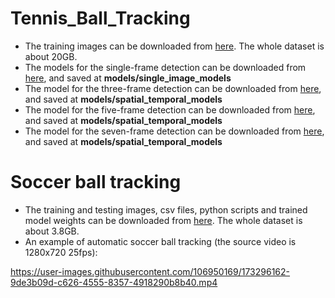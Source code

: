 # Tennis_Ball_Tracking
* The training images can be downloaded from [here](https://mega.nz/file/gF9mBbyK#cQwSaVrrG0EDAnN_l1svjfcHn02be_c-W4g5UBLth5I). The whole dataset is about 20GB.  
* The models for the single-frame detection can be downloaded from [here](https://drive.google.com/file/d/1PNug-KgwoD9mWWg1g8RoCVdF4HQQh8cm/view?usp=sharing), and saved at **models/single_image_models**  
* The model for the three-frame detection can be downloaded from [here](https://drive.google.com/file/d/1-laZJtwzTkGMJv5q7e-MAjShDJiYbUqB/view?usp=sharing), and saved at **models/spatial_temporal_models**  
* The model for the five-frame detection can be downloaded from [here](https://drive.google.com/file/d/1R6PNKrFwL4ZPhR2wJNqpNJh0OXc477Cd/view?usp=sharing), and saved at **models/spatial_temporal_models**  
* The model for the seven-frame detection can be downloaded from [here](https://drive.google.com/file/d/1B2Fn74gqOsID3Ym55uG2-PTwtjaHD59R/view?usp=sharing), and saved at **models/spatial_temporal_models**  


# Soccer ball tracking
* The training and testing images, csv files, python scripts and trained model weights can be downloaded from [here](https://drive.google.com/file/d/1IZ9RJTUu6pnPT3reZWfpe-v2BwfVdsDw/view?usp=sharing). The whole dataset is about 3.8GB.
* An example of automatic soccer ball tracking (the source video is 1280x720 25fps):

https://user-images.githubusercontent.com/106950169/173296162-9de3b09d-c626-4555-8357-4918290b8b40.mp4
